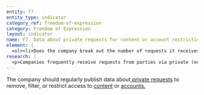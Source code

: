 ```yaml
---
entity: f7
entity_type: indicator
category_ref: freedom-of-expression
category: Freedom of Expression
layout: indicator
name: F7. Data about private requests for content or account restriction
element: | 
  <ol><li>Does the company break out the number of requests it receives by country?</li><li>Does the company list the number of <a href="/2019-indicators/#account" target="_blank" rel="noopener">accounts</a> affected?</li><li>Does the company list the number of pieces of <a href="/2019-indicators/#content-glossary-item" target="_blank" rel="noopener">content</a> or URLs affected?</li><li>Does the company list the reasons for removal associated with the requests it receives?</li><li>Does the company describe the types of parties from which it receives requests?</li><li>Does the company list the number of requests it complied with?</li><li>Does the company publish the original requests or disclose that it provides copies to a <a href="/2019-indicators/#publicarchive" target="_blank" rel="noopener">public third-party archive</a>?</li><li>Does the company report this data at least once a year?</li><li>Can the data be exported as a <a href="/2019-indicators/#structureddata" target="_blank" rel="noopener">structured data</a> file?</li><li>Does the company <a href="/2019-indicators/#clearlydisclose" target="_blank" rel="noopener">clearly disclose</a> that its reporting covers all types of <a href="/2019-indicators/#privaterequest" target="_blank" rel="noopener">private requests</a> that it receives?</li></ol>
research: | 
  <p>Companies frequently receive requests from parties via private (non-government or non-judicial) processes to remove, filter, or restrict content or accounts. We expect companies to regularly publish data about the number and type of requests received through private processes, and the number of such requests with which it complies. This indicator focuses on requests that come through some sort of defined or organized process. This can be a process established by law, (e.g., requests made under the U.S. Digital Millennium Copyright Act, the European Right to be Forgotten ruling, etc.) or a self-regulatory arrangement (e.g., company agreements to block certain types of images). This indicator does not examine company reporting on content or accounts restricted under terms of service enforcement mechanisms; that is evaluated in indicator F4.</p><p><strong>Potential sources:</strong></p><ul><li>Company transparency report</li></ul>
---
```

The company should regularly publish data about[ private requests](/2019-indicators/#privaterequest) to remove, filter, or restrict access to [content](/2019-indicators/#content-glossary-item) or [accounts.](/2019-indicators/#account)